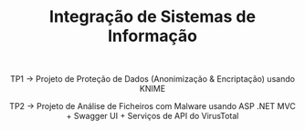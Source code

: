 # <h1 align="center">Integração de Sistemas de Informação</h1>

<br>

<p align="center">TP1 -> Projeto de Proteção de Dados (Anonimização & Encriptação) usando KNIME</p>
<p align="center">TP2 -> Projeto de Análise de Ficheiros com Malware usando ASP .NET MVC  + Swagger UI + Serviços de API do VirusTotal</p>
